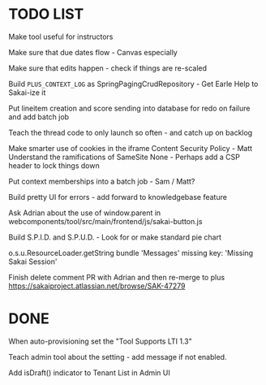 
TODO LIST
=========

Make tool useful for instructors

Make sure that due dates flow - Canvas especially

Make sure that edits happen - check if things are re-scaled

Build `PLUS_CONTEXT_LOG` as SpringPagingCrudRepository - Get Earle Help to Sakai-ize it

Put lineitem creation and score sending into database for redo on failure and add batch job

Teach the thread code to only launch so often - and catch up on backlog

Make smarter use of cookies in the iframe Content Security Policy - Matt 
Understand the ramifications of SameSite None - Perhaps add a CSP header to lock things down

Put context memberships into a batch job - Sam / Matt?

Build pretty UI for errors - add forward to knowledgebase feature

Ask Adrian about the use of window.parent in webcomponents/tool/src/main/frontend/js/sakai-button.js

Build S.P.I.D. and S.P.U.D. - Look for or make standard pie chart

o.s.u.ResourceLoader.getString bundle 'Messages'  missing key: 'Missing Sakai Session'

Finish delete comment PR with Adrian and then re-merge to plus
https://sakaiproject.atlassian.net/browse/SAK-47279

DONE
====

When auto-provisioning set the "Tool Supports LTI 1.3"

Teach admin tool about the setting - add message if not enabled.

Add isDraft() indicator to Tenant List in Admin UI




